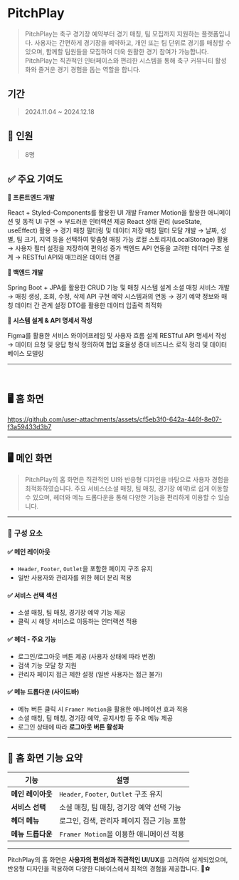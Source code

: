 #  **PitchPlay**
> PitchPlay는 축구 경기장 예약부터 경기 매칭, 팀 모집까지 지원하는 플랫폼입니다.
사용자는 간편하게 경기장을 예약하고, 개인 또는 팀 단위로 경기를 매칭할 수 있으며,
함께할 팀원들을 모집하여 더욱 원활한 경기 참여가 가능합니다.
PitchPlay는 직관적인 인터페이스와 편리한 시스템을 통해
축구 커뮤니티 활성화와 즐거운 경기 경험을 돕는 역할을 합니다.

##  **기간**
>2024.11.04 ~ 2024.12.18

## 👥 **인원**
>8명


## ✅ 주요 기여도

**📌 프론트엔드 개발**

React + Styled-Components를 활용한 UI 개발
Framer Motion을 활용한 애니메이션 및 동적 UI 구현 → 부드러운 인터랙션 제공
React 상태 관리 (useState, useEffect) 활용 → 경기 매칭 필터링 및 데이터 저장
매칭 필터 모달 개발 → 날짜, 성별, 팀 크기, 지역 등을 선택하여 맞춤형 매칭 가능
로컬 스토리지(LocalStorage) 활용 → 사용자 필터 설정을 저장하여 편의성 증가
백엔드 API 연동을 고려한 데이터 구조 설계 → RESTful API와 매끄러운 데이터 연결

**📌 백엔드 개발**

Spring Boot + JPA를 활용한 CRUD 기능 및 매칭 시스템 설계
소셜 매칭 서비스 개발 → 매칭 생성, 조회, 수정, 삭제 API 구현
예약 시스템과의 연동 → 경기 예약 정보와 매칭 데이터 간 관계 설정
DTO를 활용한 데이터 입출력 최적화

**📌 시스템 설계 & API 명세서 작성**

Figma를 활용한 서비스 와이어프레임 및 사용자 흐름 설계
RESTful API 명세서 작성 → 데이터 요청 및 응답 형식 정의하여 협업 효율성 증대
비즈니스 로직 정리 및 데이터베이스 모델링

---

<br>

## 🖥️ **홈 화면**




https://github.com/user-attachments/assets/cf5eb3f0-642a-446f-8e07-f3a59433d3b7



---

## 🖥️ **메인 화면**

>PitchPlay의 홈 화면은 직관적인 UI와 반응형 디자인을 바탕으로 사용자 경험을 최적화하였습니다. 
주요 서비스(소셜 매칭, 팀 매칭, 경기장 예약)로 쉽게 이동할 수 있으며, 
헤더와 메뉴 드롭다운을 통해 다양한 기능을 편리하게 이용할 수 있습니다.

---

### 🔹 **구성 요소**
#### ✅ **메인 레이아웃**
- `Header`, `Footer`, `Outlet`을 포함한 페이지 구조 유지
- 일반 사용자와 관리자를 위한 헤더 분리 적용

#### ✅ **서비스 선택 섹션**
- 소셜 매칭, 팀 매칭, 경기장 예약 기능 제공
- 클릭 시 해당 서비스로 이동하는 인터랙션 적용

#### ✅ **헤더 - 주요 기능**
- 로그인/로그아웃 버튼 제공 (사용자 상태에 따라 변경)
- 검색 기능 모달 창 지원
- 관리자 페이지 접근 제한 설정 (일반 사용자는 접근 불가)

#### ✅ **메뉴 드롭다운 (사이드바)**
- 메뉴 버튼 클릭 시 `Framer Motion`을 활용한 애니메이션 효과 적용
- 소셜 매칭, 팀 매칭, 경기장 예약, 공지사항 등 주요 메뉴 제공
- 로그인 상태에 따라 **로그아웃 버튼 활성화**

---

## 📌 **홈 화면 기능 요약**

| **기능** | **설명** |
|----------|--------------------------------|
| **메인 레이아웃** | `Header`, `Footer`, `Outlet` 구조 유지 |
| **서비스 선택** | 소셜 매칭, 팀 매칭, 경기장 예약 선택 가능 |
| **헤더 메뉴** | 로그인, 검색, 관리자 페이지 접근 기능 포함 |
| **메뉴 드롭다운** | `Framer Motion`을 이용한 애니메이션 적용 |

---

PitchPlay의 홈 화면은 **사용자의 편의성과 직관적인 UI/UX**를 고려하여 설계되었으며, 
반응형 디자인을 적용하여 다양한 디바이스에서 최적의 경험을 제공합니다. 🚀⚽

